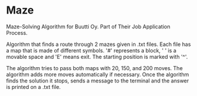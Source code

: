 # Maze

Maze-Solving Algorithm for Buutti Oy.
Part of Their Job Application Process.

Algorithm that finds a route through 2 mazes given in .txt files. Each file has a map that is made of different symbols. '#' represents a block, ' ' is a movable space and 'E' means exit. The starting position is marked with '^'.

The algorithm tries to pass both maps with 20, 150, and 200 moves. The algorithm adds more moves automatically if necessary. Once the algorithm finds the solution it stops, sends a message to the terminal and the answer is printed on a .txt file. 
